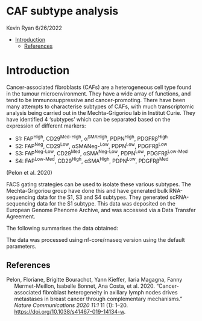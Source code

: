 CAF subtype analysis
================
Kevin Ryan
6/26/2022

-   [Introduction](#introduction)
    -   [References](#references)

# Introduction

Cancer-associated fibroblasts (CAFs) are a heterogeneous cell type found
in the tumour microenvironment. They have a wide array of functions, and
tend to be immunosuppressive and cancer-promoting. There have been many
attempts to characterise subtypes of CAFs, with much transcriptomic
analysis being carried out in the Mechta-Grigoriou lab in Institut
Curie. They have identified 4 ‘subtypes’ which can be separated based on
the expression of different markers:

-   S1: FAP<sup>High</sup>, CD29<sup>Med-High</sup>,
    α<sup>SMAHigh</sup>, PDPN<sup>High</sup>, PDGFRβ<sup>High</sup>
-   S2: FAP<sup>Neg</sup>, CD29<sup>Low</sup>, αSMANeg-<sup>Low</sup>,
    PDPN<sup>Low</sup>, PDGFRβ<sup>Low</sup>
-   S3: FAP<sup>Neg-Low</sup>, CD29<sup>Med</sup>,
    αSMA<sup>Neg-Low</sup>, PDPN<sup>Low</sup>, PDGFRβ<sup>Low-Med</sup>
-   S4: FAP<sup>Low-Med</sup>, CD29<sup>High</sup>, αSMA<sup>High</sup>,
    PDPN<sup>Low</sup>, PDGFRβ<sup>Med</sup>

(Pelon et al. 2020)

FACS gating strategies can be used to isolate these various subtypes.
The Mechta-Grigoriou group have done this and have generated bulk
RNA-sequencing data for the S1, S3 and S4 subtypes. They generated
scRNA-sequencing data for the S1 subtype. This data was deposited on the
European Genome Phenome Archive, and was accessed via a Data Transfer
Agreement.

The following summarises the data obtained:

The data was processed using nf-core/rnaseq version using the default
parameters.

## References

<div id="refs" class="references csl-bib-body hanging-indent">

<div id="ref-Pelon2020" class="csl-entry">

Pelon, Floriane, Brigitte Bourachot, Yann Kieffer, Ilaria Magagna, Fanny
Mermet-Meillon, Isabelle Bonnet, Ana Costa, et al. 2020. “<span
class="nocase">Cancer-associated fibroblast heterogeneity in axillary
lymph nodes drives metastases in breast cancer through complementary
mechanisms</span>.” *Nature Communications 2020 11:1* 11 (1): 1–20.
<https://doi.org/10.1038/s41467-019-14134-w>.

</div>

</div>
